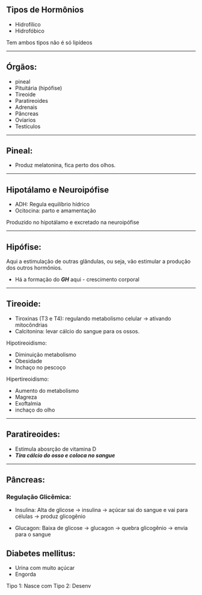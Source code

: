 ## Tipos de Hormônios

- Hidrofílico
- Hidrofóbico 

Tem ambos tipos não é só lipídeos

---
## Órgãos:

- pineal
- Pituitária (hipófise) 
- Tireoide
- Paratireoides
- Adrenais
- Pâncreas
- Ovíarios
- Testículos

---

## Pineal:

- Produz melatonina, fica perto dos olhos.

---
## Hipotálamo e Neuroipófise

- ADH: Regula equilíbrio hídrico
- Ocitocina: parto e amamentação

Produzido no hipotálamo e excretado na neuroipófise

---
## Hipófise:

Aqui a estimulação de outras glândulas, ou seja, vão estimular a produção dos outros hormônios.

- Há a formação do ***GH*** aqui - crescimento corporal
---
## Tireoide:

- Tiroxinas (T3 e T4): regulando metabolismo celular -> ativando mitocôndrias
- Calcitonina: levar cálcio do sangue para os ossos.


Hipotireoidismo:
- Diminuição metabolismo
- Obesidade
- Inchaço no pescoço

Hipertireoidismo:
- Aumento do metabolismo
- Magreza
- Exoftalmia
- inchaço do olho
---
## Paratireoides:

- Estimula abosrção de vitamina D
- ***Tira cálcio do osso e coloca no sangue***

---
## Pâncreas:

### Regulação Glicêmica:

- Insulina: Alta de glicose -> insulina -> açúcar sai do sangue e vai para células -> produz glicogênio 

- Glucagon: Baixa de glicose -> glucagon -> quebra glicogênio -> envia para o sangue 

## Diabetes mellitus:

- Urina com muito açúcar
- Engorda

Tipo 1: Nasce com
Tipo 2: Desenv